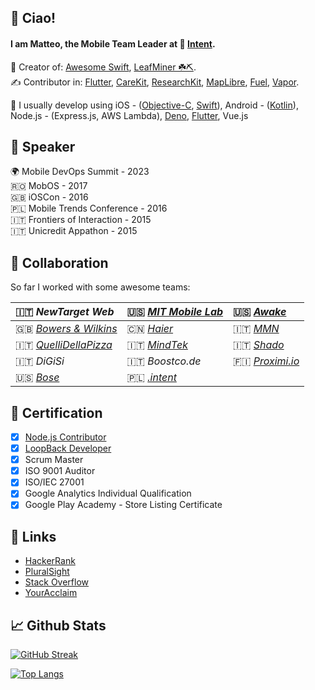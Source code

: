 ## 👋 Ciao!
#### I am Matteo, the Mobile Team Leader at 🔴 [Intent](https://withintent.com).

🚀 Creator of: [Awesome Swift](https://github.com/matteocrippa/awesome-swift), [LeafMiner ☘️⛏️](https://github.com/matteocrippa/leafminer).<br>
✍️ Contributor in: [Flutter](https://github.com/flutter/flutter), [CareKit](https://github.com/carekit-apple/CareKit), [ResearchKit](https://github.com/ResearchKit/ResearchKit), [MapLibre](https://github.com/maplibre/maplibre-gl-native), [Fuel](https://github.com/kittinunf/fuel), [Vapor](https://github.com/vapor/vapor).

🔬 I usually develop using 
iOS - ([Objective-C](https://github.com/matteocrippa?tab=repositories&q=&type=&language=objective-c), [Swift](https://github.com/matteocrippa?tab=repositories&q=&type=&language=swift)),
Android - ([Kotlin](https://github.com/matteocrippa?tab=repositories&q=&type=&language=kotlin)),
Node.js - (Express.js, AWS Lambda),
[Deno](https://github.com/matteocrippa?tab=repositories&q=&type=&language=typescript),
[Flutter](https://github.com/matteocrippa?tab=repositories&q=&type=&language=dart),
Vue.js

## 🎤 Speaker

🌍 Mobile DevOps Summit - 2023 <br>
🇷🇴 MobOS - 2017<br>
🇬🇧 iOSCon - 2016<br>
🇵🇱 Mobile Trends Conference - 2016<br>
🇮🇹 Frontiers of Interaction - 2015<br>
🇮🇹 Unicredit Appathon - 2015<br>

## 🤝 Collaboration

So far I worked with some awesome teams: 

| 🇮🇹 _NewTarget Web_  | 🇺🇸 _[MIT Mobile Lab]()_ | 🇺🇸 _[Awake](https://awake.us)_ |
| :- | :- | :- |
| 🇬🇧 _[Bowers & Wilkins](https://www.bowerswilkins.com)_ | 🇨🇳 _[Haier](https://corporate.haier-europe.com/en/)_ | 🇮🇹 _[MMN](https://www.mmn.it)_ |
| 🇮🇹 _[QuelliDellaPizza](https://quellidellapizza.it/)_| 🇮🇹 _[MindTek](https://www.mindtek.it)_| 🇮🇹 _[Shado](https://shado.tv)_ |
| 🇮🇹 _DiGiSi_ | 🇮🇹 _Boostco.de_ | 🇫🇮 _[Proximi.io](https://proximi.io)_ |   
| 🇺🇸 _[Bose](https://bose.com)_ | 🇵🇱 _[.intent](https://withintent.com)_ |

## 🪪 Certification
<!-- List your certifications, if possible add a link to confirm them -->
- [x] [Node.js Contributor](https://www.youracclaim.com/badges/9b5aba92-6d4e-4e6e-bf7e-ca6b9d9b9ccf/linked_in_profile)
- [x] [LoopBack Developer](https://www.youracclaim.com/badges/cbdb1a17-7285-4e37-a93d-89d1ea2176dc/linked_in_profile)
- [x] Scrum Master
- [x] ISO 9001 Auditor
- [x] ISO/IEC 27001
- [x] Google Analytics Individual Qualification
- [x] Google Play Academy - Store Listing Certificate 

## 🐝 Links
<!-- Any other relevant link to share? Put it here! -->
- [HackerRank](https://www.hackerrank.com/matteo_crippa)
- [PluralSight](https://app.pluralsight.com/profile/matteo-crippa)
- [Stack Overflow](https://stackoverflow.com/users/187754/matteo-crippa)
- [YourAcclaim](https://www.youracclaim.com/users/matteo-crippa/badges)

## 📈 Github Stats

[![GitHub Streak](http://github-readme-streak-stats.herokuapp.com?user=matteocrippa&theme=dark&hide_border=true)](https://git.io/streak-stats)

[![Top Langs](https://github-readme-stats.vercel.app/api/top-langs/?username=matteocrippa&count_private=true&hide=c)](https://github.com/matteocrippa)
